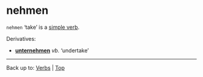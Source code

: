 # nehmen

`nehmen` ‘take’ is a [simple verb](../../simpleVerbs.md).

Derivatives:
- **[unternehmen](../../u/un/unternehmen.md)** *vb.* ‘undertake’

----

Back up to: [Verbs](../../index.md) | [Top](../../../index.md)
